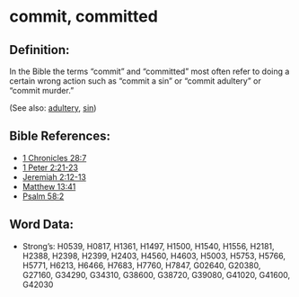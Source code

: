 # commit, committed

## Definition:

In the Bible the terms “commit” and “committed” most often refer to doing a certain wrong action such as “commit a sin” or “commit adultery” or “commit murder.”


(See also: [adultery](../kt/adultery.md), [sin](../kt/sin.md))

## Bible References:

* [1 Chronicles 28:7](rc://en/tn/help/1ch/28/07)
* [1 Peter 2:21-23](rc://en/tn/help/1pe/02/21)
* [Jeremiah 2:12-13](rc://en/tn/help/jer/02/12)
* [Matthew 13:41](rc://en/tn/help/mat/13/41)
* [Psalm 58:2](rc://en/tn/help/psa/058/02)

## Word Data:

* Strong’s: H0539, H0817, H1361, H1497, H1500, H1540, H1556, H2181, H2388, H2398, H2399, H2403, H4560, H4603, H5003, H5753, H5766, H5771, H6213, H6466, H7683, H7760, H7847, G02640, G20380, G27160, G34290, G34310, G38600, G38720, G39080, G41020, G41600, G42030
